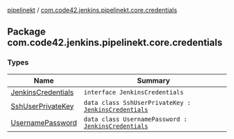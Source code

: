 [pipelinekt](../index.md) / [com.code42.jenkins.pipelinekt.core.credentials](./index.md)

## Package com.code42.jenkins.pipelinekt.core.credentials

### Types

| Name | Summary |
|---|---|
| [JenkinsCredentials](-jenkins-credentials/index.md) | `interface JenkinsCredentials` |
| [SshUserPrivateKey](-ssh-user-private-key/index.md) | `data class SshUserPrivateKey : `[`JenkinsCredentials`](-jenkins-credentials/index.md) |
| [UsernamePassword](-username-password/index.md) | `data class UsernamePassword : `[`JenkinsCredentials`](-jenkins-credentials/index.md) |
